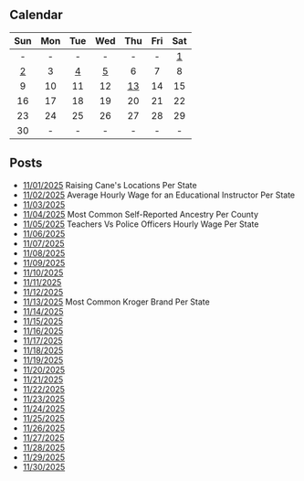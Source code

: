 ## Calendar

|Sun|Mon|Tue|Wed|Thu|Fri|Sat|
|:-:|:-:|:-:|:-:|:-:|:-:|:-:|
|-|-|-|-|-|-|[1](../../projects/restaurants/Raising_Canes_Per_State/)|
|[2](../../projects/demography/Educational_Instructor_Hourly_Wage_Per_State)|3|[4](../../projects/ethnicity/Largest_Ancestry_Per_County/) |[5](../../projects/versus/Teachers_Vs_Police_Officers_Hourly_Wage/)|6|7|8|
|9|10|11|12|[13](../../projects/versus/Most_Common_Kroger_Brand_Per_State/)|14|15|
|16|17|18|19|20|21|22|
|23|24|25|26|27|28|29|
|30|-|-|-|-|-|-|

## Posts

* [11/01/2025](../../projects/restaurants/Raising_Canes_Per_State/) Raising Cane's Locations Per State
* [11/02/2025](../../projects/demography/Educational_Instructor_Hourly_Wage_Per_State) Average Hourly Wage for an Educational Instructor Per State
* [11/03/2025]()
* [11/04/2025](../../projects/ethnicity/Largest_Ancestry_Per_County/) Most Common Self-Reported Ancestry Per County
* [11/05/2025](../../projects/versus/Teachers_Vs_Police_Officers_Hourly_Wage/) Teachers Vs Police Officers Hourly Wage Per State
* [11/06/2025]()
* [11/07/2025]()
* [11/08/2025]()
* [11/09/2025]()
* [11/10/2025]()
* [11/11/2025]()
* [11/12/2025]()
* [11/13/2025](../../projects/versus/Most_Common_Kroger_Brand_Per_State/) Most Common Kroger Brand Per State
* [11/14/2025]()
* [11/15/2025]()
* [11/16/2025]()
* [11/17/2025]()
* [11/18/2025]()
* [11/19/2025]()
* [11/20/2025]()
* [11/21/2025]()
* [11/22/2025]()
* [11/23/2025]()
* [11/24/2025]()
* [11/25/2025]()
* [11/26/2025]()
* [11/27/2025]()
* [11/28/2025]()
* [11/29/2025]()
* [11/30/2025]()
